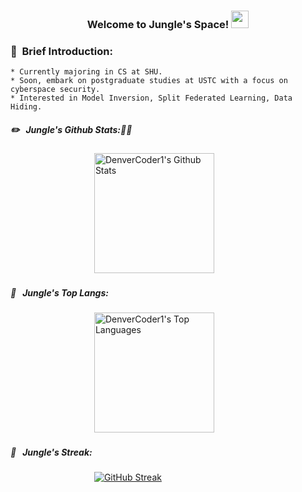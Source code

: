 <h3 align="center">
  Welcome to Jungle's Space! 
   <img src="https://media.giphy.com/media/hvRJCLFzcasrR4ia7z/giphy.gif" width="28">
</h3>


### :notebook_with_decorative_cover: &nbsp;Brief Introduction:
    * Currently majoring in CS at SHU.
    * Soon, embark on postgraduate studies at USTC with a focus on cyberspace security.
    * Interested in Model Inversion, Split Federated Learning, Data Hiding.

##### :pencil2: &nbsp; Jungle's Github Stats::punch::punch:

  &nbsp;   &nbsp;   &nbsp;   &nbsp;   &nbsp;   &nbsp;   &nbsp;   &nbsp;   &nbsp;   &nbsp;   &nbsp;   &nbsp;   &nbsp;   &nbsp;   &nbsp;   &nbsp;   &nbsp;    <a href="https://github.com/anuraghazra/github-readme-stats"><img alt="DenverCoder1's Github Stats" src="https://denvercoder1-github-readme-stats.vercel.app/api/?username=Jungle0430&show_icons=true&count_private=true&theme=tokyonight&hide_border=true&bg_color=1F222E&title_color=F85D7F&icon_color=F8D866" height="192px"/></a>

<!--- 
themes: dark, radical, merko, gruvbox, tokyonight, onedark, cobalt, synthwave, highcontrast, dracula
--->
    

##### :straight_ruler:  &nbsp; Jungle's Top Langs:  

  &nbsp;   &nbsp;   &nbsp;   &nbsp;   &nbsp;   &nbsp;   &nbsp;   &nbsp;   &nbsp;   &nbsp;   &nbsp;   &nbsp;   &nbsp;   &nbsp;   &nbsp;   &nbsp;   &nbsp;   <a href="https://github.com/anuraghazra/github-readme-stats"><img alt="DenverCoder1's Top Languages" src="https://github-readme-stats.vercel.app/api/top-langs/?username=Jungle0430&langs_count=8&layout=compact&theme=radical&hide_border=true&bg_color=1F222E&title_color=F85D7F&icon_color=F8D866&hide=Jupyter%20Notebook" height="192px"/></a>
 
    
##### :dash:  &nbsp; Jungle's Streak:  

  &nbsp;   &nbsp;   &nbsp;   &nbsp;   &nbsp;   &nbsp;   &nbsp;   &nbsp;   &nbsp;   &nbsp;   &nbsp;   &nbsp;   &nbsp;   &nbsp;   &nbsp;   &nbsp;   &nbsp; [![GitHub Streak](https://github-readme-streak-stats.herokuapp.com/?user=Jungle0430&theme=dark)](https://git.io/streak-stats)  
